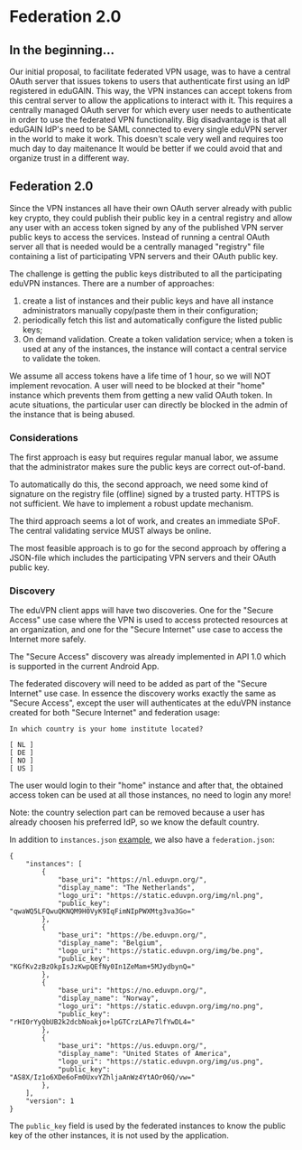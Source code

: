 # Federation 2.0

## In the beginning...
Our initial proposal, to facilitate federated VPN usage, was to have a central OAuth server that issues tokens to 
users that authenticate first using an IdP registered in eduGAIN. This way, the 
VPN instances can accept tokens from this central server to allow the 
applications to interact with it. This requires a centrally managed OAuth 
server for which every user needs to authenticate in order to use the federated VPN functionality.
Big disadvantage is that all eduGAIN IdP's need to be SAML connected to every single eduVPN server in the world to make it work. This doesn't scale very well and requires too much day to day maitenance It would be better if we
could avoid that and organize trust in a different way.

## Federation 2.0
Since the VPN instances all have their own OAuth server already with public 
key crypto, they could publish their public key in a central registry and 
allow any user with an access token signed by any of the published VPN server 
public keys to access the services. Instead of running a central OAuth server 
all that is needed would be a centrally managed "registry" file containing a 
list of participating VPN servers and their OAuth public key.

The challenge is getting the public keys distributed to all the participating
eduVPN instances. There are a number of approaches:

1. create a list of instances and their public keys and have all instance 
   administrators manually copy/paste them in their configuration;
2. periodically fetch this list and automatically configure the listed public 
   keys;
3. On demand validation. Create a token validation service; when a token is used at any of the 
   instances, the instance will contact a central service to validate the 
   token.

We assume all access tokens have a life time of 1 hour, so we will NOT 
implement revocation. A user will need to be blocked at their "home" instance
which prevents them from getting a new valid OAuth token. In acute situations,
the particular user can directly be blocked in the admin of the instance that
is being abused.

### Considerations

The first approach is easy but requires regular manual labor, we assume that the administrator makes sure the 
public keys are correct out-of-band.

To automatically do this, the second approach, we need some kind of signature 
on the registry file (offline) signed by a trusted party. HTTPS is not 
sufficient. We have to implement a robust update mechanism.

The third approach seems a lot of work, and creates an immediate SPoF. The 
central validating service MUST always be online.

The most feasible approach is to go for the second approach by offering a JSON-file which includes the participating VPN servers and their OAuth public key.

### Discovery

The eduVPN client apps will have two discoveries. One for the "Secure Access" use case
where the VPN is used to access protected resources at an organization, and one
for the "Secure Internet" use case to access the Internet more safely.

The "Secure Access" discovery was already implemented in API 1.0 which is supported in the current Android App. 

The federated discovery will need to be added as part of the "Secure Internet" use case. In essence the discovery 
works exactly the same as "Secure Access", except the user will authenticates at the eduVPN instance created for both "Secure Internet" and federation usage:

    In which country is your home institute located?
  
    [ NL ]
    [ DE ]
    [ NO ]
    [ US ]

The user would login to their "home" instance and after that, the obtained 
access token can be used at all those instances, no need to login any more!

Note: the country selection part can be removed because a user has already choosen his preferred IdP, so we know the default country.

In addition to `instances.json` 
[example](https://static.eduvpn.nl/instances.json), we also have a 
`federation.json`:

    {
        "instances": [
            {
                "base_uri": "https://nl.eduvpn.org/",
                "display_name": "The Netherlands",
                "logo_uri": "https://static.eduvpn.org/img/nl.png",
                "public_key": "qwaWQ5LFQwuQKNQM9H0VyK9IqFimNIpPWXMtg3va3Go="
            },
            {
                "base_uri": "https://be.eduvpn.org/",
                "display_name": "Belgium",
                "logo_uri": "https://static.eduvpn.org/img/be.png",
                "public_key": "KGfKv2zBzOkpIsJzKwpQEfNy0In1ZeMam+5MJydbynQ="
            },
            {
                "base_uri": "https://no.eduvpn.org/",
                "display_name": "Norway",
                "logo_uri": "https://static.eduvpn.org/img/no.png",
                "public_key": "rHI0rYyQbUB2k2dcbNoakjo+lpGTCrzLAPe7lfYwDL4="
            },
            {
                "base_uri": "https://us.eduvpn.org/",
                "display_name": "United States of America",
                "logo_uri": "https://static.eduvpn.org/img/us.png",
                "public_key": "AS8X/Iz1o6XDe6oFm0UxvYZhljaAnWz4YtAOr06Q/vw="
            },
        ],
        "version": 1
    }

The `public_key` field is used by the federated instances to know the public
key of the other instances, it is not used by the application.
